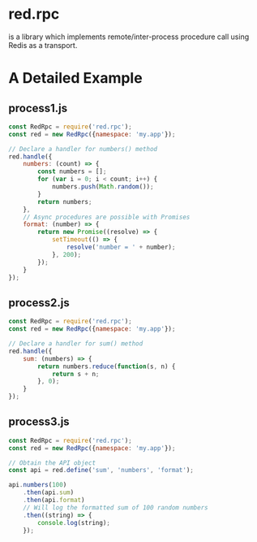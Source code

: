 red.rpc
=======
is a library which implements remote/inter-process procedure call using Redis as a transport.

# A Detailed Example

## process1.js

```javascript
const RedRpc = require('red.rpc');
const red = new RedRpc({namespace: 'my.app'});

// Declare a handler for numbers() method
red.handle({
    numbers: (count) => {
        const numbers = [];
        for (var i = 0; i < count; i++) {
            numbers.push(Math.random());
        }
        return numbers;
    },
    // Async procedures are possible with Promises
    format: (number) => {
        return new Promise((resolve) => {
            setTimeout(() => {
                resolve('number = ' + number);
            }, 200);
        });
    }
});
```

## process2.js

```javascript
const RedRpc = require('red.rpc');
const red = new RedRpc({namespace: 'my.app'});

// Declare a handler for sum() method
red.handle({
    sum: (numbers) => {
        return numbers.reduce(function(s, n) {
            return s + n;
        }, 0);
    }
});
```
        
## process3.js

```javascript
const RedRpc = require('red.rpc');
const red = new RedRpc({namespace: 'my.app'});

// Obtain the API object
const api = red.define('sum', 'numbers', 'format');

api.numbers(100)
    .then(api.sum)
    .then(api.format)
    // Will log the formatted sum of 100 random numbers
    .then((string) => {
        console.log(string);
    });
```

